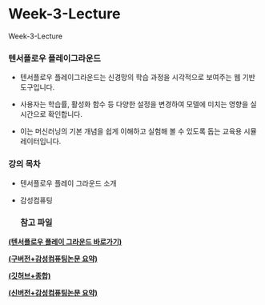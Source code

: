 # Week-3-Lecture
Week-3-Lecture

### 텐서플로우 플레이그라운드

* 텐서플로우 플레이그라운드는 신경망의 학습 과정을 시각적으로 보여주는 웹 기반 도구입니다.

* 사용자는 학습률, 활성화 함수 등 다양한 설정을 변경하여 모델에 미치는 영향을 실시간으로 확인합니다.

* 이는 머신러닝의 기본 개념을 쉽게 이해하고 실험해 볼 수 있도록 돕는 교육용 시뮬레이터입니다.

### 강의 목차

* 텐서플로우 플레이 그라운드 소개
* 감성컴퓨팅 

  ### 참고 파일

<b>[(텐서플로우 플레이 그라운드 바로가기)](https://playground.tensorflow.org/)</b> 

<b>[(구버전+감성컴퓨팅논문 요약)](https://github.com/choijonghong/Week-2-Lecture/blob/main/1.%20%EA%B0%90%EC%84%B1%EC%BB%B4%ED%93%A8%ED%8C%85%2B%EB%85%BC%EB%AC%B8%EC%9A%94%EC%95%BD(Affective%20computing).pdf)</b> 

<b>[(깃허브+종합)](https://github.com/choijonghong/Week-2-Lecture/blob/main/1.%20%EA%B9%83%ED%97%88%EB%B8%8C%2B%EC%A2%85%ED%95%A9%20.docx)</b> 

<b>[(신버전+감성컴퓨팅논문 요약)](https://github.com/choijonghong/Week-2-Lecture/blob/main/%EA%B0%90%EC%84%B1%EC%BB%B4%ED%93%A8%ED%8C%85%2B%EC%A2%85%ED%95%A9.pdf)</b> 


